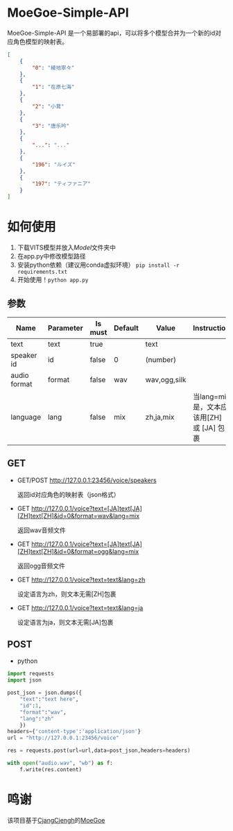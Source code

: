 # MoeGoe-Simple-API



MoeGoe-Simple-API 是一个易部署的api，可以将多个模型合并为一个新的id对应角色模型的映射表。

```json
[
	{
		"0": "綾地寧々"
	},
	{
		"1": "在原七海"
	},
	{
		"2": "小茸"
	},
	{
		"3": "唐乐吟"
	},
	{
		"...": "..."
	},
	{
		"196": "ルイズ"
	},
	{
		"197": "ティファニア"
	}
]
```

# 如何使用

1. 下载VITS模型并放入*Model*文件夹中
2. 在app.py中修改模型路径
3. 安装python依赖（建议用conda虚拟环境） `pip install -r requirements.txt`
4. 开始使用！`python app.py`

## 参数

| Name         | Parameter | Is must | Default | Value        | Instruction                               |
| ------------ | --------- | ------- | ------- | ------------ | ----------------------------------------- |
| text         | text      | true    |         | text         |                                           |
| speaker id   | id        | false   | 0       | (number)     |                                           |
| audio format | format    | false   | wav     | wav,ogg,silk |                                           |
| language     | lang      | false   | mix     | zh,ja,mix    | 当lang=mix是，文本应该用[ZH] 或 [JA] 包裹 |

## GET

- GET/POST http://127.0.0.1:23456/voice/speakers

  返回id对应角色的映射表（json格式）

- GET http://127.0.0.1/voice?text=[JA]text[JA][ZH]text[ZH]&id=0&format=wav&lang=mix

  返回wav音频文件 

- GET http://127.0.0.1/voice?text=[JA]text[JA][ZH]text[ZH]&id=0&format=ogg&lang=mix

  返回ogg音频文件

- GET http://127.0.0.1/voice?text=text&lang=zh

  设定语言为zh，则文本无需[ZH]包裹

- GET http://127.0.0.1/voice?text=text&lang=ja

  设定语言为ja，则文本无需[JA]包裹

## POST

- python

```python
import requests
import json

post_json = json.dumps({
    "text":"text here",
    "id":1,
    "format":"wav",
    "lang":"zh"
    })
headers={'content-type':'application/json'}
url = "http://127.0.0.1:23456/voice"

res = requests.post(url=url,data=post_json,headers=headers)

with open("audio.wav", "wb") as f:
    f.write(res.content)
```

# 鸣谢

 该项目基于[CjangCjengh](https://github.com/CjangCjengh)的[MoeGoe](https://github.com/CjangCjengh/MoeGoe)
